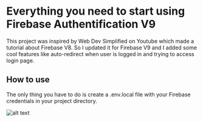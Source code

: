 # Everything you need to start using Firebase Authentification V9

This project was inspired by Web Dev Simplified on Youtube which made a tutorial about Firebase V8. So I updated it for Firebase V9 and I added some cool features like auto-redirect when user is logged in and trying to access login page.

## How to use

The only thing you have to do is create a .env.local file with your Firebase credentials in your project directory.

![alt text](https://github.com/leo-ars/firebase-v9-authentification/blob/main/README%20images/screenshot%20.env.local.png?raw=true)
